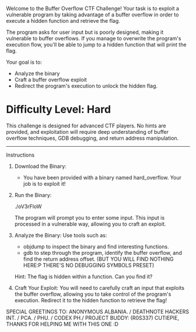Welcome to the Buffer Overflow CTF Challenge! Your task is to exploit a vulnerable program by taking advantage of a buffer overflow in order to execute a hidden function and retrieve the flag.

The program asks for user input but is poorly designed, making it vulnerable to buffer overflows. If you manage to overwrite the program's execution flow, you'll be able to jump to a hidden function that will print the flag.

Your goal is to:
- Analyze the binary
- Craft a buffer overflow exploit
- Redirect the program's execution to unlock the hidden flag.

# Difficulty Level: Hard  
This challenge is designed for advanced CTF players. No hints are provided, and exploitation will require deep understanding of buffer overflow techniques, GDB debugging, and return address manipulation.

---

 Instructions

1. Download the Binary:
   - You have been provided with a binary named hard_overflow. Your job is to exploit it!

2. Run the Binary:
   
   ./oV3rFloW
   
   The program will prompt you to enter some input. This input is processed in a vulnerable way, allowing you to craft an exploit.

3. Analyze the Binary:
   Use tools such as:
   - objdump to inspect the binary and find interesting functions.
   - gdb to step through the program, identify the buffer overflow, and find the return address offset. (BUT YOU WILL FIND NOTHING HERE:P THERE'S NO DEBUGGING SYMBOLS PRESET)
   
   Hint: The flag is hidden within a function. Can you find it?

4. Craft Your Exploit:
   You will need to carefully craft an input that exploits the buffer overflow, allowing you to take control of the program's execution. Redirect it to the hidden function to retrieve the flag!

SPECIAL GREETINGS TO: ANONYMOUS ALBANIA. / DEATHNOTE HACKERS INT. / PCA. / PHU. / CODEX PH./
PROJECT BUDDY: (R0S337) CUTIEPIE, THANKS FOR HELPING ME WITH THIS ONE :D
